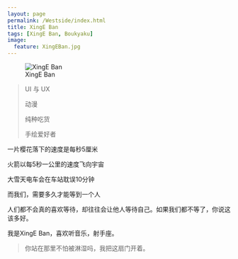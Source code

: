 ```yaml
---
layout: page
permalink: /Westside/index.html
title: XingE Ban
tags: [XingE Ban, Boukyaku]
image:
  feature: XingEBan.jpg
---
```

<figure>
  <img src="{{ site.url }}/images/XingEBan.jpg" alt="XingE Ban">
  <figcaption>XingE Ban</figcaption>
</figure>

>UI 与 UX
>
>动漫
>
>纯种吃货
>
>手绘爱好者
>

一片樱花落下的速度是每秒5厘米

火箭以每5秒一公里的速度飞向宇宙

大雪天电车会在车站耽误10分钟

而我们，需要多久才能等到一个人

人们都不会真的喜欢等待，却往往会让他人等待自己。如果我们都不等了，你说这该多好。

我是XingE Ban，喜欢听音乐，射手座。

>你站在那里不怕被淋湿吗，我把这扇门开着。
